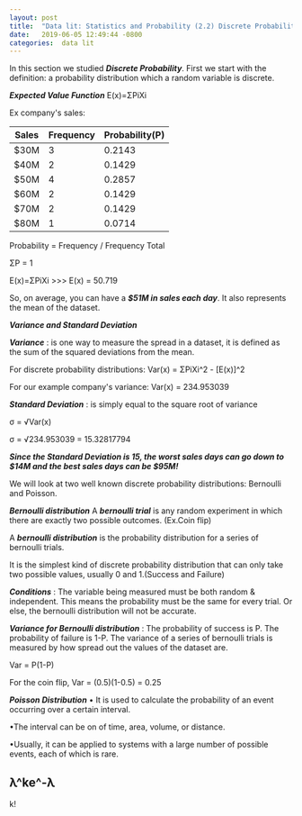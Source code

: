 ```yaml
---
layout: post
title:  "Data lit: Statistics and Probability (2.2) Discrete Probability"
date:   2019-06-05 12:49:44 -0800
categories:  data lit
---
```


In this section we studied ***Discrete Probability***.
First we start with the definition: a probability distribution which a random variable is discrete.


***Expected Value Function***
E(x)=ΣPiXi

Ex company's sales:

| Sales | Frequency | Probability(P) |
|-------|--------|---------|
| $30M | 3 | 0.2143 |
| $40M | 2 | 0.1429 |
| $50M | 4 | 0.2857 |
| $60M | 2 | 0.1429 |
| $70M | 2 | 0.1429 |
| $80M | 1 | 0.0714 |

Probability = Frequency / Frequency Total

ΣP = 1

E(x)=ΣPiXi >>> E(x) = 50.719

So, on average, you can have a ***$51M in sales each day***. It also represents the mean of the dataset.

***Variance and Standard Deviation***

***Variance*** : is one way to measure the spread in a dataset, it is defined as the sum of the squared deviations from the mean.

For discrete probability distributions: Var(x) = ΣPiXi^2 - [E(x)]^2

For our example company's variance:
Var(x) = 234.953039

***Standard Deviation*** : is simply equal to the square root of variance

σ = √Var(x)

σ = √234.953039 = 15.32817794

***Since the Standard Deviation is 15, the worst sales days can go down to $14M and the best sales days can be $95M!***

We will look at two well known discrete probability distributions:
Bernoulli and Poisson.

***Bernoulli distribution***
A ***bernoulli trial*** is any random experiment in which there are exactly two possible outcomes. (Ex.Coin flip)

A ***bernoulli distribution*** is the probability distribution for a series of bernoulli trials.

It is the simplest kind of discrete probability distribution that can only take two possible values, usually 0 and 1.(Success and Failure)

***Conditions*** :
The variable being measured must be both random & independent. This means the probability must be the same for every trial. Or else, the bernoulli distribution will not be accurate.

***Variance for Bernoulli distribution*** :
The probability of success is P. The probability of failure is 1-P.
The variance of a series of bernoulli trials is measured by how spread out the values of the dataset are.

Var = P(1-P)

For the coin flip, Var = (0.5)(1-0.5) = 0.25

***Poisson Distribution***
• It is used to calculate the probability of an event occurring over a certain interval.

•The interval can be on of time, area, volume, or distance.

•Usually, it can be applied to systems with a large number of possible events, each of which is rare.

λ^ke^-λ
--------
  k!
